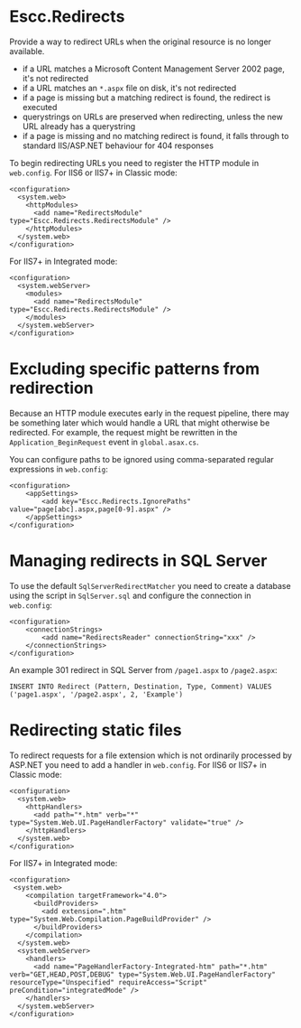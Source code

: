 # Escc.Redirects

Provide a way to redirect URLs when the original resource is no longer available.

- if a URL matches a Microsoft Content Management Server 2002 page, it's not redirected
- if a URL matches an `*.aspx` file on disk, it's not redirected
- if a page is missing but a matching redirect is found, the redirect is executed
- querystrings on URLs are preserved when redirecting, unless the new URL already has a querystring
- if a page is missing and no matching redirect is found, it falls through to standard IIS/ASP.NET behaviour for 404 responses 

To begin redirecting URLs you need to register the HTTP module in `web.config`. For IIS6 or IIS7+ in Classic mode: 

	<configuration>
	  <system.web>
	    <httpModules> 
	      <add name="RedirectsModule" type="Escc.Redirects.RedirectsModule" />
	    </httpModules>
	  </system.web>
	</configuration>

For IIS7+ in Integrated mode:

	<configuration>
	  <system.webServer>
	    <modules> 
	      <add name="RedirectsModule" type="Escc.Redirects.RedirectsModule" />
	    </modules>
	  </system.webServer>
	</configuration>

# Excluding specific patterns from redirection

Because an HTTP module executes early in the request pipeline, there may be something later which would handle a URL that might otherwise be redirected. For example, the request might be rewritten in the `Application_BeginRequest` event in `global.asax.cs`. 

You can configure paths to be ignored using comma-separated regular expressions in `web.config`:

	<configuration>
		<appSettings>
		    <add key="Escc.Redirects.IgnorePaths" value="page[abc].aspx,page[0-9].aspx" />
	  	</appSettings>
	</configuration>

# Managing redirects in SQL Server 
To use the default `SqlServerRedirectMatcher` you need to create a database using the script in `SqlServer.sql` and configure the connection in `web.config`:

	<configuration>
		<connectionStrings>
		    <add name="RedirectsReader" connectionString="xxx" />
	  	</connectionStrings>
	</configuration>

An example 301 redirect in SQL Server from `/page1.aspx` to `/page2.aspx`:

	INSERT INTO Redirect (Pattern, Destination, Type, Comment) VALUES ('page1.aspx', '/page2.aspx', 2, 'Example')

# Redirecting static files
To redirect requests for a file extension which is not ordinarily processed by ASP.NET you need to add a handler in `web.config`. For IIS6 or IIS7+ in Classic mode: 

	<configuration>
	  <system.web>
	    <httpHandlers>
	      <add path="*.htm" verb="*" type="System.Web.UI.PageHandlerFactory" validate="true" />
	    </httpHandlers>
	  </system.web>
	</configuration>

For IIS7+ in Integrated mode:

	<configuration>
	 <system.web>
	    <compilation targetFramework="4.0">
	      <buildProviders>
	        <add extension=".htm" type="System.Web.Compilation.PageBuildProvider" />
	      </buildProviders>
	    </compilation>
	  </system.web>
	  <system.webServer>
	    <handlers>
	      <add name="PageHandlerFactory-Integrated-htm" path="*.htm" verb="GET,HEAD,POST,DEBUG" type="System.Web.UI.PageHandlerFactory" resourceType="Unspecified" requireAccess="Script" preCondition="integratedMode" />
	    </handlers>
	  </system.webServer>
	</configuration>
